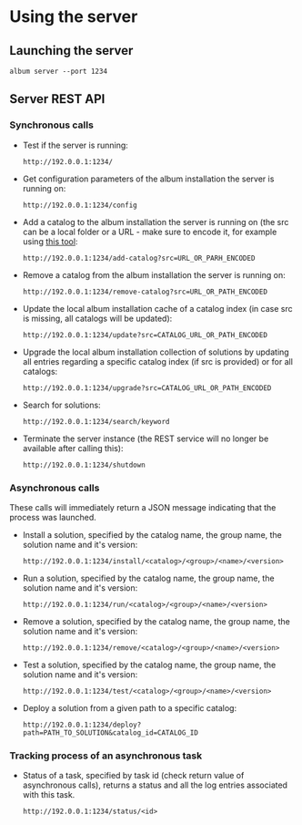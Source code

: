 Using the server
================

## Launching the server

    album server --port 1234 

## Server REST API

### Synchronous calls

- Test if the server is running: 
  
  `http://192.0.0.1:1234/`
- Get configuration parameters of the album installation the server is running on:

  `http://192.0.0.1:1234/config`
- Add a catalog to the album installation the server is running on (the src can be a local folder or a URL - make sure to encode it, for example using [this tool](https://www.urlencoder.org/):

  `http://192.0.0.1:1234/add-catalog?src=URL_OR_PARH_ENCODED`
- Remove a catalog from the album installation the server is running on:

  `http://192.0.0.1:1234/remove-catalog?src=URL_OR_PATH_ENCODED`
- Update the local album installation cache of a catalog index (in case src is missing, all catalogs will be updated):

  `http://192.0.0.1:1234/update?src=CATALOG_URL_OR_PATH_ENCODED`
- Upgrade the local album installation collection of solutions by updating all entries regarding a specific catalog index (if src is provided) or for all catalogs:

  `http://192.0.0.1:1234/upgrade?src=CATALOG_URL_OR_PATH_ENCODED`
- Search for solutions:

  `http://192.0.0.1:1234/search/keyword`
- Terminate the server instance (the REST service will no longer be available after calling this):

  `http://192.0.0.1:1234/shutdown`

### Asynchronous calls

These calls will immediately return a JSON message indicating that the process was launched. 

- Install a solution, specified by the catalog name, the group name, the solution name and it's version:

  `http://192.0.0.1:1234/install/<catalog>/<group>/<name>/<version>`
- Run a solution, specified by the catalog name, the group name, the solution name and it's version:

  `http://192.0.0.1:1234/run/<catalog>/<group>/<name>/<version>`
- Remove a solution, specified by the catalog name, the group name, the solution name and it's version:

  `http://192.0.0.1:1234/remove/<catalog>/<group>/<name>/<version>`
- Test a solution, specified by the catalog name, the group name, the solution name and it's version:

  `http://192.0.0.1:1234/test/<catalog>/<group>/<name>/<version>`
- Deploy a solution from a given path to a specific catalog:

  `http://192.0.0.1:1234/deploy?path=PATH_TO_SOLUTION&catalog_id=CATALOG_ID`

### Tracking process of an asynchronous task
- Status of a task, specified by task id (check return value of asynchronous calls), returns a status and all the log entries associated with this task.

  `http://192.0.0.1:1234/status/<id>`